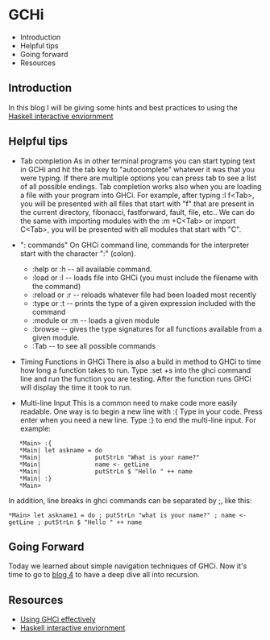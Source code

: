 # GCHi 

* Introduction 
* Helpful tips
* Going forward
* Resources

## Introduction
In this blog I will be giving some hints and best practices to using the [Haskell interactive enviornment](https://downloads.haskell.org/~ghc/latest/docs/html/users_guide/ghci.htm)

## Helpful tips

* Tab completion
    As in other terminal programs you can start typing text in GCHi and hit the tab key to "autocomplete" whatever it was that you were typing. If there are multiple options you can press tab to see a list of all possible endings. Tab completion works also when you are loading a file with your program into GHCi. For example, after typing :l f\<Tab>, you will be presented with all files that start with "f" that are present in the current directory, fibonacci, fastforward, fault, file, etc.. We can do the same with importing modules with the :m +C\<Tab> or import C\<Tab>, you will be presented with all modules that start with "C".

* ": commands"
    On GHCi command line, commands for the interpreter start with the character ":" (colon).

    * :help or :h -- all available command.
    * :load or :l -- loads file into GHCi (you must include the filename with the command)
    * :reload or :r -- reloads whatever file had been loaded most recently
    * :type or :t -- prints the type of a given expression included with the command
    * :module or :m -- loads a given module
    * :browse -- gives the type signatures for all functions available from a given module.
    * :Tab -- to see all possible commands

* Timing Functions in GHCi
   There is also a build in method to GHCi to time how long a function takes to run. Type :set +s into the ghci command line and run the function you are testing. After the function runs GHCi will display the time it took to run.

* Multi-line Input
    This is a common need to make code more easily readable. One way is to begin a new line with :{ Type in your code. Press enter when you need a new line. Type :} to end the multi-line input. For example:
```
   *Main> :{
   *Main| let askname = do
   *Main|               putStrLn "What is your name?"
   *Main|               name <- getLine
   *Main|               putStrLn $ "Hello " ++ name
   *Main| :}
   *Main>
```
In addition, line breaks in ghci commands can be separated by ;, like this:

```
*Main> let askname1 = do ; putStrLn "what is your name?" ; name <- getLine ; putStrLn $ "Hello " ++ name
```

## Going Forward
Today we learned about simple navigation techniques of GHCi. Now it's time to go to [blog 4](Blog4.md) to have a deep dive all into recursion.

## Resources
* [Using GHCi effectively](https://en.wikibooks.org/wiki/Haskell/Using_GHCi_effectively)
* [Haskell interactive enviornment](https://downloads.haskell.org/~ghc/latest/docs/html/users_guide/ghci.htm)
